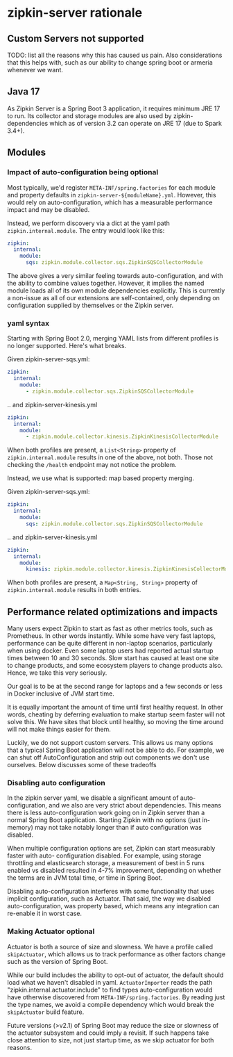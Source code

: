 # zipkin-server rationale

## Custom Servers not supported
TODO: list all the reasons why this has caused us pain. Also considerations that this helps with,
such as our ability to change spring boot or armeria whenever we want.

## Java 17

As Zipkin Server is a Spring Boot 3 application, it requires minimum JRE 17 to
run. Its collector and storage modules are also used by zipkin-dependencies
which as of version 3.2 can operate on JRE 17 (due to Spark 3.4+).

## Modules

### Impact of auto-configuration being optional
Most typically, we'd register `META-INF/spring.factories` for each module and property defaults in
`zipkin-server-${moduleName}.yml`. However, this would rely on auto-configuration, which has a
measurable performance impact and may be disabled.

Instead, we perform discovery via a dict at the yaml path `zipkin.internal.module`. The entry would
look like this:
```yaml
zipkin:
  internal:
    module:
      sqs: zipkin.module.collector.sqs.ZipkinSQSCollectorModule
```

The above gives a very similar feeling towards auto-configuration, and with the ability to combine
values together. However, it implies the named module loads all of its own module dependencies
explicitly. This is currently a non-issue as all of our extensions are self-contained, only
depending on configuration supplied by themselves or the Zipkin server.

### yaml syntax
Starting with Spring Boot 2.0, merging YAML lists from different profiles is no longer
supported. Here's what breaks.

Given zipkin-server-sqs.yml:
```yaml
zipkin:
  internal:
    module:
      - zipkin.module.collector.sqs.ZipkinSQSCollectorModule
```

.. and zipkin-server-kinesis.yml
```yaml
zipkin:
  internal:
    module:
      - zipkin.module.collector.kinesis.ZipkinKinesisCollectorModule
```

When both profiles are present, a `List<String>` property of `zipkin.internal.module` results in one
of the above, not both. Those not checking the `/health` endpoint may not notice the problem.


Instead, we use what is supported: map based property merging.

Given zipkin-server-sqs.yml:
```yaml
zipkin:
  internal:
    module:
      sqs: zipkin.module.collector.sqs.ZipkinSQSCollectorModule
```

.. and zipkin-server-kinesis.yml
```yaml
zipkin:
  internal:
    module:
      kinesis: zipkin.module.collector.kinesis.ZipkinKinesisCollectorModule
```

When both profiles are present, a `Map<String, String>` property of `zipkin.internal.module` results
in both entries.

## Performance related optimizations and impacts

Many users expect Zipkin to start as fast as other metrics tools, such as Prometheus. In other words
instantly. While some have very fast laptops, performance can be quite different in non-laptop
scenarios, particularly when using docker. Even some laptop users had reported actual startup times
between 10 and 30 seconds. Slow start has caused at least one site to change products, and some
ecosystem players to change products also. Hence, we take this very seriously.

Our goal is to be at the second range for laptops and a few seconds or less in Docker inclusive of
JVM start time.

It is equally important the amount of time until first healthy request. In other words, cheating by
deferring evaluation to make startup seem faster will not solve this. We have sites that block until
healthy, so moving the time around will not make things easier for them.

Luckily, we do not support custom servers. This allows us many options that a typical Spring Boot
application will not be able to do. For example, we can shut off AutoConfiguration and strip out
components we don't use ourselves. Below discusses some of these tradeoffs

### Disabling auto configuration

In the zipkin server yaml, we disable a significant amount of auto-configuration, and we also are
very strict about dependencies. This means there is less auto-configuration work going on in Zipkin
server than a normal Spring Boot application. Starting Zipkin with no options (just in-memory) may
not take notably longer than if auto configuration was disabled.

When multiple configuration options are set, Zipkin can start measurably faster with auto-
configuration disabled. For example, using storage throttling and elasticsearch storage, a
measurement of best in 5 runs enabled vs disabled resulted in 4-7% improvement, depending on whether
the terms are in JVM total time, or time in Spring Boot.

Disabling auto-configuration interferes with some functionality that uses implicit configuration,
such as Actuator. That said, the way we disabled auto-configuration, was property based, which means
any integration can re-enable it in worst case.

### Making Actuator optional

Actuator is both a source of size and slowness. We have a profile called `skipActuator`, which
allows us to track performance as other factors change such as the version of Spring Boot.

While our build includes the ability to opt-out of actuator, the default should load what we haven't
disabled in yaml. `ActuatorImporter` reads the path "zipkin.internal.actuator.include" to find types
auto-configuration would have otherwise discovered from `META-INF/spring.factories`. By reading just
the type names, we avoid a compile dependency which would break the `skipActuator` build feature.

Future versions (>v2.1) of Spring Boot may reduce the size or slowness of the actuator subsystem and
could imply a revisit. If such happens take close attention to size, not just startup time, as we
skip actuator for both reasons.
